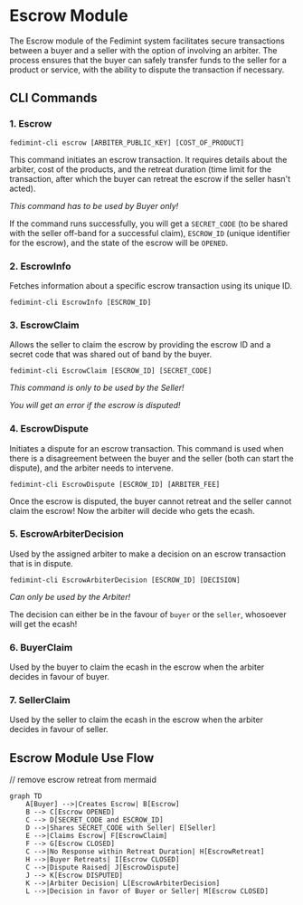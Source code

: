 # Escrow Module

The Escrow module of the Fedimint system facilitates secure transactions between a buyer and a seller with the option of involving an arbiter. The process ensures that the buyer can safely transfer funds to the seller for a product or service, with the ability to dispute the transaction if necessary.

## CLI Commands

### 1. Escrow

`fedimint-cli escrow [ARBITER_PUBLIC_KEY] [COST_OF_PRODUCT]`

This command initiates an escrow transaction. It requires details about the arbiter, cost of the products, and the retreat duration (time limit for the transaction, after which the buyer can retreat the escrow if the seller hasn't acted).

*This command has to be used by Buyer only!*

If the command runs successfully, you will get a `SECRET_CODE` (to be shared with the seller off-band for a successful claim), `ESCROW_ID` (unique identifier for the escrow), and the state of the escrow will be `OPENED`.

### 2. EscrowInfo

Fetches information about a specific escrow transaction using its unique ID.

`fedimint-cli EscrowInfo [ESCROW_ID]`

### 3. EscrowClaim

Allows the seller to claim the escrow by providing the escrow ID and a secret code that was shared out of band by the buyer.

`fedimint-cli EscrowClaim [ESCROW_ID] [SECRET_CODE]`

*This command is only to be used by the Seller!*

*You will get an error if the escrow is disputed!*

### 4. EscrowDispute

Initiates a dispute for an escrow transaction. This command is used when there is a disagreement between the buyer and the seller (both can start the dispute), and the arbiter needs to intervene.

`fedimint-cli EscrowDispute [ESCROW_ID] [ARBITER_FEE]`

Once the escrow is disputed, the buyer cannot retreat and the seller cannot claim the escrow! Now the arbiter will decide who gets the ecash.

### 5. EscrowArbiterDecision

Used by the assigned arbiter to make a decision on an escrow transaction that is in dispute.

`fedimint-cli EscrowArbiterDecision [ESCROW_ID] [DECISION]`

*Can only be used by the Arbiter!*

The decision can either be in the favour of `buyer` or the `seller`, whosoever will get the ecash!

### 6. BuyerClaim

Used by the buyer to claim the ecash in the escrow when the arbiter decides in favour of buyer.

### 7. SellerClaim

Used by the seller to claim the ecash in the escrow when the arbiter decides in favour of seller.

## Escrow Module Use Flow

// remove escrow retreat from mermaid
```mermaid
graph TD
    A[Buyer] -->|Creates Escrow| B[Escrow]
    B --> C[Escrow OPENED]
    C --> D[SECRET_CODE and ESCROW_ID]
    D -->|Shares SECRET_CODE with Seller| E[Seller]
    E -->|Claims Escrow| F[EscrowClaim]
    F --> G[Escrow CLOSED]
    C -->|No Response within Retreat Duration| H[EscrowRetreat]
    H -->|Buyer Retreats| I[Escrow CLOSED]
    C -->|Dispute Raised| J[EscrowDispute]
    J --> K[Escrow DISPUTED]
    K -->|Arbiter Decision| L[EscrowArbiterDecision]
    L -->|Decision in favor of Buyer or Seller| M[Escrow CLOSED]
```
